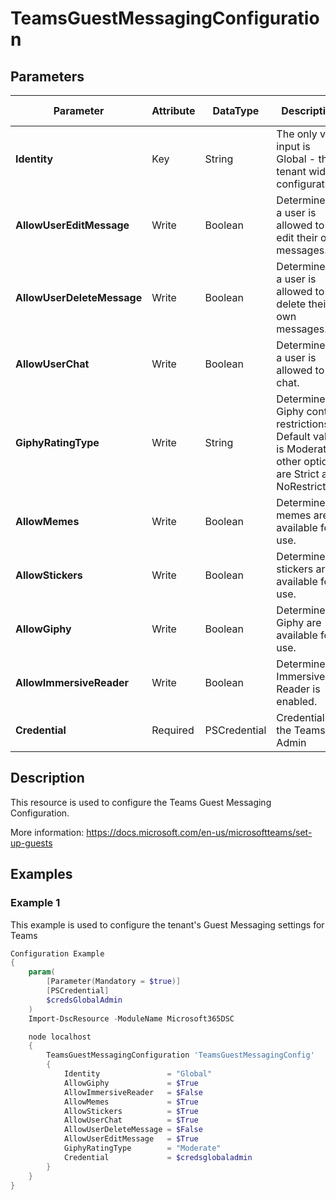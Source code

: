 ﻿# TeamsGuestMessagingConfiguration

## Parameters

| Parameter | Attribute | DataType | Description | Allowed Values |
| --- | --- | --- | --- | --- |
| **Identity** | Key | String | The only valid input is Global - the tenant wide configuration |Global|
| **AllowUserEditMessage** | Write | Boolean | Determines if a user is allowed to edit their own messages. ||
| **AllowUserDeleteMessage** | Write | Boolean | Determines if a user is allowed to delete their own messages. ||
| **AllowUserChat** | Write | Boolean | Determines if a user is allowed to chat. ||
| **GiphyRatingType** | Write | String | Determines Giphy content restrictions. Default value is Moderate, other options are Strict and NoRestriction. |Moderate, Strict, NoRestriction|
| **AllowMemes** | Write | Boolean | Determines if memes are available for use. ||
| **AllowStickers** | Write | Boolean | Determines if stickers are available for use. ||
| **AllowGiphy** | Write | Boolean | Determines if Giphy are available for use. ||
| **AllowImmersiveReader** | Write | Boolean | Determines if Immersive Reader is enabled. ||
| **Credential** | Required | PSCredential | Credentials of the Teams Admin ||

## Description

This resource is used to configure the Teams Guest Messaging Configuration.

More information: https://docs.microsoft.com/en-us/microsoftteams/set-up-guests

## Examples

### Example 1

This example is used to configure the tenant's Guest Messaging settings for Teams

```powershell
Configuration Example
{
    param(
        [Parameter(Mandatory = $true)]
        [PSCredential]
        $credsGlobalAdmin
    )
    Import-DscResource -ModuleName Microsoft365DSC

    node localhost
    {
        TeamsGuestMessagingConfiguration 'TeamsGuestMessagingConfig'
        {
            Identity               = "Global"
            AllowGiphy             = $True
            AllowImmersiveReader   = $False
            AllowMemes             = $True
            AllowStickers          = $True
            AllowUserChat          = $True
            AllowUserDeleteMessage = $False
            AllowUserEditMessage   = $True
            GiphyRatingType        = "Moderate"
            Credential             = $credsglobaladmin
        }
    }
}
```

